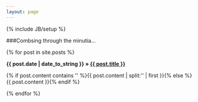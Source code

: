 ```yaml
---
layout: page
---
```

{% include JB/setup %}

###Combsing through the minutia…

<p class="posts">
  {% for post in site.posts %}
    <b><p>{{ post.date | date_to_string }} &raquo; <a href="{{ BASE_PATH }}{{ post.url }}">{{ post.title }}</a></b>
    <p>{% if post.content contains '<!--more-->' %}{{ post.content | split:'<!--more-->' | first }}{% else %}{{ post.content }}{% endif %}</p>
    </p>
  {% endfor %}
</p>